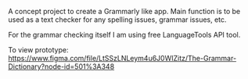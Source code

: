 A concept project to create a Grammarly like app. Main function is to be used as a text checker for any spelling issues, grammar issues, etc. 

For the grammar checking itself I am using free LanguageTools API tool.

To view prototype:
https://www.figma.com/file/LtSSzLNLeym4u6J0WIZitz/The-Grammar-Dictionary?node-id=501%3A348
